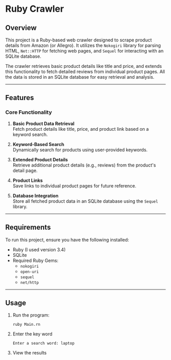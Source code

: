 # Ruby Crawler

## Overview

This project is a Ruby-based web crawler designed to scrape product details from Amazon (or Allegro). It utilizes the `Nokogiri` library for parsing HTML, `Net::HTTP` for fetching web pages, and `Sequel` for interacting with an SQLite database.

The crawler retrieves basic product details like title and price, and extends this functionality to fetch detailed reviews from individual product pages. All the data is stored in an SQLite database for easy retrieval and analysis.

---

## Features

### Core Functionality
1. **Basic Product Data Retrieval**  
   Fetch product details like title, price, and product link based on a keyword search.
   
2. **Keyword-Based Search**  
   Dynamically search for products using user-provided keywords.

3. **Extended Product Details**  
   Retrieve additional product details (e.g., reviews) from the product's detail page.

4. **Product Links**  
   Save links to individual product pages for future reference.

5. **Database Integration**  
   Store all fetched product data in an SQLite database using the `Sequel` library.

---

## Requirements

To run this project, ensure you have the following installed:

- Ruby (I used version 3.4)
- SQLite
- Required Ruby Gems:
  - `nokogiri`
  - `open-uri`
  - `sequel`
  - `net/http`

___

## Usage

1. Run the program:
    ```
    ruby Main.rn
    ```

2. Enter the key word
    ```
    Enter a search word: laptop
    ```

3. View the results


